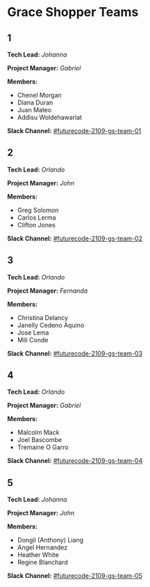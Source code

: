 # Grace Shopper Teams

## 1

**Tech Lead:** _Johanna_

**Project Manager:** _Gabriel_

**Members:**

- Chenel Morgan
- Diana Duran
- Juan Mateo
- Addisu Woldehawariat

**Slack Channel:** [#futurecode-2109-gs-team-01](https://fullstackacademy.slack.com/archives/C02PGS6JJSH)

## 2

**Tech Lead:** _Orlando_

**Project Manager:** _John_

**Members:**

- Greg Solomon
- Carlos Lerma
- Clifton Jones

**Slack Channel:** [#futurecode-2109-gs-team-02](https://fullstackacademy.slack.com/archives/C02PGS6R7D3)

## 3

**Tech Lead:** _Orlando_

**Project Manager:** _Fernanda_

**Members:**

- Christina Delancy
- Janelly Cedeno Aquino
- Jose Lema
- Mili Conde

**Slack Channel:** [#futurecode-2109-gs-team-03](https://fullstackacademy.slack.com/archives/C02PKQBT2PL)

## 4

**Tech Lead:** _Orlando_

**Project Manager:** _Gabriel_

**Members:**

- Malcolm Mack
- Joel Bascombe
- Tremaine O Garro

**Slack Channel:** [#futurecode-2109-gs-team-04](https://fullstackacademy.slack.com/archives/C02PN2U3TDJ)

## 5

**Tech Lead:** _Johanna_

**Project Manager:** _John_

**Members:**

- Dongli (Anthony) Liang
- Angel Hernandez
- Heather White
- Regine Blanchard

**Slack Channel:** [#futurecode-2109-gs-team-05](https://fullstackacademy.slack.com/archives/C02PYDKJK6V)